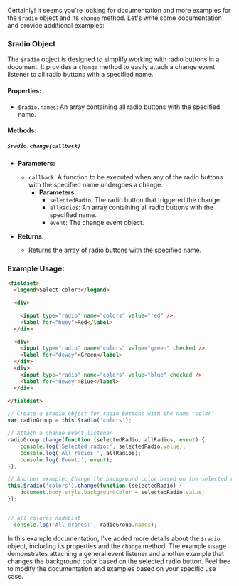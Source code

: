 Certainly! It seems you're looking for documentation and more examples for the `$radio` object and its `change` method. Let's write some documentation and provide additional examples:

### $radio Object

The `$radio` object is designed to simplify working with radio buttons in a document. It provides a `change` method to easily attach a change event listener to all radio buttons with a specified name.

#### Properties:

- `$radio.names`: An array containing all radio buttons with the specified name.

#### Methods:

##### `$radio.change(callback)`

- **Parameters:**
  - `callback`: A function to be executed when any of the radio buttons with the specified name undergoes a change.
    - **Parameters:**
      - `selectedRadio`: The radio button that triggered the change.
      - `allRadios`: An array containing all radio buttons with the specified name.
      - `event`: The change event object.

- **Returns:**
  - Returns the array of radio buttons with the specified name.

### Example Usage:
```html
<fieldset>
  <legend>Select color:</legend>

  <div>

    <input type="radio" name="colors" value="red" />
    <label for="huey">Red</label>
  </div>

  <div>
    <input type="radio" name="colors" value="green" checked />
    <label for="dewey">Green</label>
  </div>
  <div>
    <input type="radio" name="colors" value="blue" checked />
    <label for="dewey">Blue</label>
  </div>

</fieldset>
```

```javascript
// Create a $radio object for radio buttons with the name 'color'
var radioGroup = this.$radio('colors');

// Attach a change event listener
radioGroup.change(function (selectedRadio, allRadios, event) {
    console.log('Selected radio:', selectedRadio.value);
    console.log('All radios:', allRadios);
    console.log('Event:', event);
});

// Another example: Change the background color based on the selected radio
this.$radio('colors').change(function (selectedRadio) {
    document.body.style.backgroundColor = selectedRadio.value;
});


// all colores nodeList 
  console.log('All drones:', radioGroup.names);
```

In this example documentation, I've added more details about the `$radio` object, including its properties and the `change` method. The example usage demonstrates attaching a general event listener and another example that changes the background color based on the selected radio button. Feel free to modify the documentation and examples based on your specific use case.
